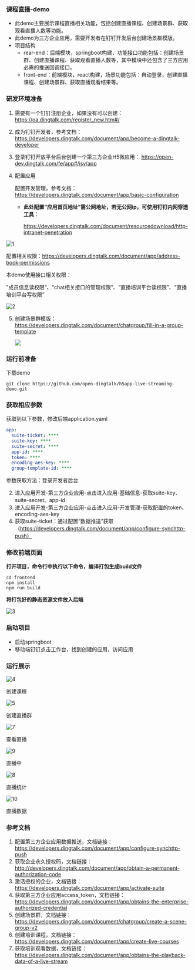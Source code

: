 ### 课程直播-demo

- 此demo主要展示课程直播相关功能，包括创建直播课程、创建场景群、获取观看直播人数等功能。
- 此demo为三方企业应用，需要开发者在钉钉开发后台创建场景群模版。
- 项目结构
  - rear-end：后端模块，springboot构建，功能接口功能包括：创建场景群、创建直播课程、获取观看直播人数等，其中模块中还包含了三方应用必需的推送回调接口。
  - front-end：前端模块，react构建，场景功能包括：自动登录，创建直播课程、创建场景群、获取直播观看结果等。

### 研发环境准备

1. 需要有一个钉钉注册企业，如果没有可以创建：https://oa.dingtalk.com/register_new.htm#/

2. 成为钉钉开发者，参考文档：https://developers.dingtalk.com/document/app/become-a-dingtalk-developer

3. 登录钉钉开放平台后台创建一个第三方企业H5微应用： https://open-dev.dingtalk.com/fe/app#/isv/app

4. 配置应用

   配置开发管理，参考文档：https://developers.dingtalk.com/document/app/basic-configuration

   - **此处配置“应用首页地址”需公网地址，若无公网ip，可使用钉钉内网穿透工具：**

     https://developers.dingtalk.com/document/resourcedownload/http-intranet-penetration

![1](https://img.alicdn.com/imgextra/i1/O1CN010uGazP1mNU4VYDXjL_!!6000000004942-2-tps-1440-714.png)



配置相关权限：https://developers.dingtalk.com/document/app/address-book-permissions

本demo使用接口相关权限：

”成员信息读权限“、“chat相关接口的管理权限”、“直播培训平台读权限”、“直播培训平台写权限”

![2](https://img.alicdn.com/imgextra/i2/O1CN017EjCGQ1C9RlSgNwXI_!!6000000000038-2-tps-1440-657.png)

5. 创建场景群模版：https://developers.dingtalk.com/document/chatgroup/fill-in-a-group-template

   ![](https://img.alicdn.com/imgextra/i3/O1CN01SjFrwQ1jIxITqcA6S_!!6000000004526-2-tps-1212-249.png)


### 运行前准备

 下载demo

```shell
git clone https://github.com/open-dingtalk/h5app-live-streaming-demo.git
```

### 获取相应参数

获取到以下参数，修改后端application.yaml

```yaml
app:
  suite-ticket: ****
  suite-key: ****
  suite-secret: ****
  app-id: ****
  token: ****
  encoding-aes-key: ****
  group-template-id: ****

```

参数获取方法：登录开发者后台

2. 进入应用开发-第三方企业应用-点击进入应用-基础信息-获取suite-key、suite-secret、app-id
2. 进入应用开发-第三方企业应用-点击进入应用-开发管理-获取配置的token、encoding-aes-key
3. 获取suite-ticket：通过配置“数据推送”获取（https://developers.dingtalk.com/document/app/configure-synchttp-push）

### 修改前端页面

**打开项目，命令行中执行以下命令，编译打包生成build文件**

```shell
cd frontend
npm install
npm run build
```

**将打包好的静态资源文件放入后端**

![3](https://img.alicdn.com/imgextra/i4/O1CN01DXYZDM1ZlfzEXX9fr_!!6000000003235-2-tps-378-498.png)

### 启动项目

- 启动springboot
- 移动端钉钉点击工作台，找到创建的应用，访问应用

### 运行展示

![4](https://img.alicdn.com/imgextra/i4/O1CN01qG31Cj23BtW9RBPvB_!!6000000007218-2-tps-500-319.png)

创建课程

![5](https://img.alicdn.com/imgextra/i4/O1CN01BuR2nc1E9Z6E9iIMJ_!!6000000000309-2-tps-500-361.png)

创建直播群

![7](https://img.alicdn.com/imgextra/i4/O1CN01vbgDAs1iWPKCSTyXn_!!6000000004420-2-tps-498-993.png)

查看直播

![9](https://img.alicdn.com/imgextra/i3/O1CN01MpAoiZ1s8GblZLUQd_!!6000000005721-2-tps-494-951.png)

直播中

![8](https://img.alicdn.com/imgextra/i1/O1CN01fc42TL1f7j8SopltS_!!6000000003960-2-tps-491-460.png)

直播统计

![10](https://img.alicdn.com/imgextra/i1/O1CN01zfnPVP21Dblk4A0mz_!!6000000006951-2-tps-495-494.png)

直播数据



### 参考文档

1. 配置第三方企业应用数据推送，文档链接：https://developers.dingtalk.com/document/app/configure-synchttp-push
2. 获取企业永久授权码，文档链接：http://developers.dingtalk.com/document/app/obtain-a-permanent-authorization-code
3. 激活授权的企业，文档链接：https://developers.dingtalk.com/document/app/activate-suite
4. 获取第三方企业应用access_token，文档链接：https://developers.dingtalk.com/document/app/obtains-the-enterprise-authorized-credential
5. 创建场景群，文档链接：https://developers.dingtalk.com/document/chatgroup/create-a-scene-group-v2
6. 创建培训课程，文档链接：https://developers.dingtalk.com/document/app/create-live-courses
7. 获取培训观看数据，文档链接：https://developers.dingtalk.com/document/app/obtains-the-playback-data-of-a-live-stream
